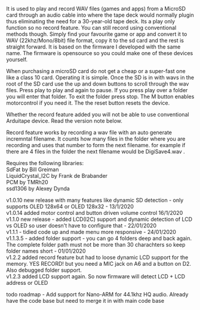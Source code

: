 It is used to play and record WAV files (games and apps) from a MicroSD card through an audio cable into where the tape deck would normally plugin thus eliminating the need for a 30-year-old tape deck. Its a play only function so no record feature. You can still record using conventional methods though. Simply find your favourite game or app and convert it to WAV (22khz/Mono/8bit)  file format, copy it to the sd card and the rest is straight forward. It is based on the firmware I developed with the same name. The firmware is opensource so you could make one of these devices yourself. 

When purchasing a microSD card do not get a cheap or a super-fast one like a class 10 card.  Operating it is simple. Once the SD is in with wavs in the root of the SD card use the up and down buttons to scroll through the wav files. Press play to play and again to pause. If you press play over a folder you will enter that folder. To exit the folder press stop. The M button enables motorcontrol if you need it. The the reset button resets the device. 

Whether the record feature added you will not be able to use conventional Arduitape device. Read the version note below. <br /> 

Record feature works by recording a wav file with an auto generate incremntal filename. It counts how many files in the folder where you are recording and uses that number to form the next filename. for example if there are 4 files in the folder the next filename would be DigiSave4.wav . <br /> 

Requires the following libraries: <br /> 
SdFat by Bill Greiman<br /> 
LiquidCrystal_I2C by Frank de Brabander <br /> 
PCM by TMRh20 <br /> 
ssd1306 by Alexey Dynda <br /> 


v1.0.10 new release with many features like dynamic SD detection - only supports OLED 128x64 or OLED 128x32 - 13/1/2020 <br /> 
v1.0.14 added motor control and button driven volume control 16/1/2020 <br />
v1.1.0 new release - added LCD(I2C) support and dynamic detection of LCD vs OLED so user doesn't have to configure that - 22/01/2020 <br /> 
v1.1.1 - tidied code up and made menu more responsive - 24/01/2020 <br />
v1.1.3.5 - added folder support - you can go 4 folders deep and back again. The complete folder path must not be more than 30 charachters so keep folder names short - 01/01/2020 <br />
v1.2.2 added record feature but had to loose dynamic LCD support for the memory. YES RECORD! but you need a MIC jack on A6 and a button on D2. Also debugged folder support. <br /> 
v1.2.3 added LCD support again. So now firmware will detect LCD + LCD address or OLED <br /> 

todo 
roadmap - Add support for Nano-ARM for 44.1khz HQ audio. Already have the code base but need to merge it in with main code base
